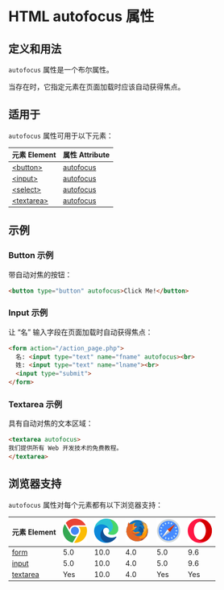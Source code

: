 HTML autofocus 属性
===

## 定义和用法

`autofocus` 属性是一个布尔属性。

当存在时，它指定元素在页面加载时应该自动获得焦点。

## 适用于

`autofocus` 属性可用于以下元素：

| 元素 Element | 属性 Attribute |
| ----- | ----- |
| [\<button>](../tags/button.md)     | [autofocus](../tags/button_autofocus.md)   |
| [\<input>](../tags/input.md)       | [autofocus](../tags/input_autofocus.md)    |
| [\<select>](../tags/select.md)     | [autofocus](../tags/select_autofocus.md)   |
| [\<textarea>](../tags/textarea.md) | [autofocus](../tags/textarea_autofocus.md) |

## 示例

### Button 示例

带自动对焦的按钮：

```html idoc:preview:iframe
<button type="button" autofocus>Click Me!</button>
```

### Input 示例

让 “名” 输入字段在页面加载时自动获得焦点：

```html idoc:preview:iframe
<form action="/action_page.php">
  名: <input type="text" name="fname" autofocus><br>
  姓: <input type="text" name="lname"><br>
  <input type="submit">
</form>
```

### Textarea 示例

具有自动对焦的文本区域：

```html idoc:preview:iframe
<textarea autofocus>
我们提供所有 Web 开发技术的免费教程。
</textarea>
```

## 浏览器支持

`autofocus` 属性对每个元素都有以下浏览器支持：

| 元素 Element | ![chrome][1] | ![edge][2] | ![firefox][3] | ![safari][4] | ![opera][5] |
| ------- | --- | --- | --- | --- | --- |
| [form](../tags/form.md)     | 5.0 | 10.0 | 4.0 | 5.0 | 9.6 |
| [input](../tags/input.md)    | 5.0 | 10.0 | 4.0 | 5.0 | 9.6 |
| [textarea](../tags/textarea.md) | Yes | 10.0 | 4.0 | Yes | Yes |


[1]: ../assets/chrome.svg
[2]: ../assets/edge.svg
[3]: ../assets/firefox.svg
[4]: ../assets/safari.svg
[5]: ../assets/opera.svg